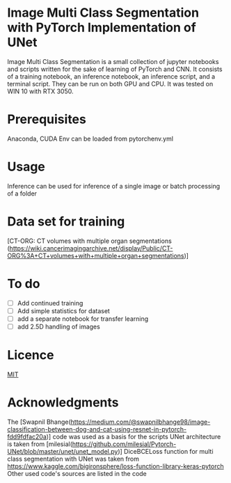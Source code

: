# Image Multi Class Segmentation with PyTorch Implementation of UNet
Image Multi Class Segmentation is a small collection of jupyter notebooks and scripts written for the sake of learning of PyTorch and CNN. It consists of a training notebook, an inference notebook, an inference script, and a terminal script. They can be run on both GPU and CPU. It was tested on WIN 10 with RTX 3050.

# Prerequisites
Anaconda, CUDA
Env can be loaded from pytorchenv.yml

# Usage
Inference can be used for inference of a single image or batch processing of a folder

# Data set for training
[CT-ORG: CT volumes with multiple organ segmentations (https://wiki.cancerimagingarchive.net/display/Public/CT-ORG%3A+CT+volumes+with+multiple+organ+segmentations)]

# To do
- [ ] Add continued training
- [ ] Add simple statistics for dataset
- [ ] add a separate notebook for transfer learning
- [ ] add 2.5D handling of images

# Licence
[MIT](https://choosealicense.com/licenses/mit/)

# Acknowledgments
The [Swapnil Bhange(https://medium.com/@swapnilbhange98/image-classification-between-dog-and-cat-using-resnet-in-pytorch-fdd9fdfac20a)] code was used as a basis for the scripts
UNet architecture is taken from [milesial(https://github.com/milesial/Pytorch-UNet/blob/master/unet/unet_model.py)]
DiceBCELoss function for multi class segmentation with UNet was taken from https://www.kaggle.com/bigironsphere/loss-function-library-keras-pytorch
Other used code's sources are listed in the code
